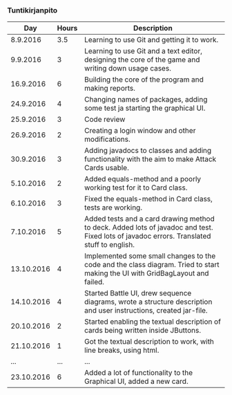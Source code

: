 ### Tuntikirjanpito
Day | Hours | Description
--------------- | ----- | ------
8.9.2016 | 3.5 | Learning to use Git and getting it to work.
9.9.2016 | 3 | Learning to use Git and a text editor, designing the core of the game and writing down usage cases.
16.9.2016 | 6 | Building the core of the program and making reports.
24.9.2016 | 4 | Changing names of packages, adding some test ja starting the graphical UI.
25.9.2016 | 3 | Code review
26.9.2016 | 2 | Creating a login window and other modifications.
30.9.2016 | 3 | Adding javadocs to classes and adding functionality with the aim to make Attack Cards usable.
5.10.2016 | 2 | Added equals-method and a poorly working test for it to Card class.
6.10.2016 | 3 | Fixed the equals-method in Card class, tests are working.
7.10.2016 | 5 | Added tests and a card drawing method to deck. Added lots of javadoc and test. Fixed lots of javadoc errors. Translated stuff to english.
13.10.2016 | 4 | Implemented some small changes to the code and the class diagram. Tried to start making the UI with GridBagLayout and failed.
14.10.2016 | 4 | Started Battle UI, drew sequence diagrams, wrote a structure description and user instructions, created jar-file.
20.10.2016 | 2 | Started enabling the textual description of cards being written inside JButtons.
21.10.2016 | 1 | Got the textual description to work, with line breaks, using html.
... | ... | ...
23.10.2016 | 6 | Added a lot of functionality to the Graphical UI, added a new card.
